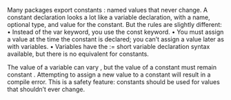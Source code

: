 Many packages export constants : named values that never change.
 A constant declaration looks a lot like a variable declaration, with a name, optional type, and value for the constant. But the rules are slightly different:
 •  Instead of the var keyword, you use the const keyword.
 •  You must assign a value at the time the constant is declared; you can’t assign a value later as with variables.
 •  Variables have the := short variable declaration syntax available, but there is no equivalent for constants.


The value of a variable can vary , but the value of a constant must remain constant . Attempting to assign a new value to a constant will result in a compile error. This is a safety feature: constants should be used for values that shouldn’t ever change.

